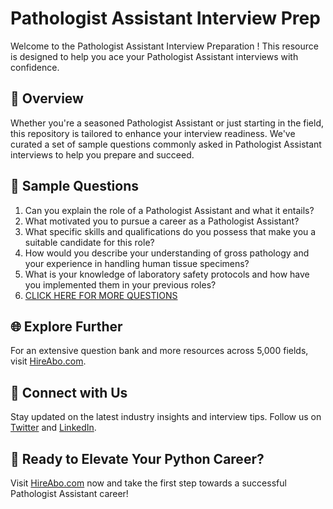 # Pathologist Assistant Interview Prep

Welcome to the Pathologist Assistant Interview Preparation ! This resource is designed to help you ace your Pathologist Assistant interviews with confidence.

## 🚀 Overview

Whether you're a seasoned Pathologist Assistant or just starting in the field, this repository is tailored to enhance your interview readiness. We've curated a set of sample questions commonly asked in Pathologist Assistant interviews to help you prepare and succeed.

## 📝 Sample Questions

1. Can you explain the role of a Pathologist Assistant and what it entails?
2. What motivated you to pursue a career as a Pathologist Assistant?
3. What specific skills and qualifications do you possess that make you a suitable candidate for this role?
4. How would you describe your understanding of gross pathology and your experience in handling human tissue specimens?
5. What is your knowledge of laboratory safety protocols and how have you implemented them in your previous roles?
6. [CLICK HERE FOR MORE QUESTIONS](https://hireabo.com/job/2_1_41/Pathologist%20Assistant)

## 🌐 Explore Further

For an extensive question bank and more resources across 5,000 fields, visit [HireAbo.com](https://www.hireabo.com).

## 📱 Connect with Us

Stay updated on the latest industry insights and interview tips. Follow us on [Twitter](https://twitter.com/hireabo) and [LinkedIn](https://www.linkedin.com/in/hire-abo-3609972a8/).

## 🚀 Ready to Elevate Your Python Career?

Visit [HireAbo.com](https://www.hireabo.com) now and take the first step towards a successful Pathologist Assistant career!